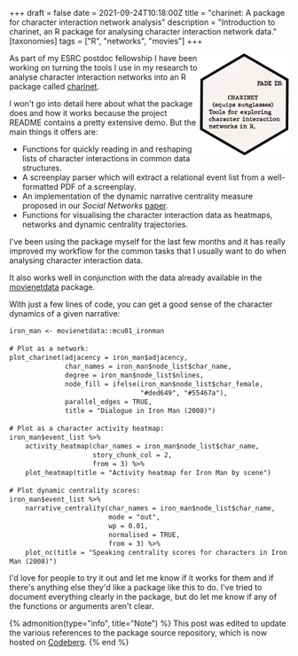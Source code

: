 +++
draft = false
date = 2021-09-24T10:18:00Z
title = "charinet: A package for character interaction network analysis"
description = "Introduction to charinet, an R package for analysing character interaction network data."
[taxonomies]
tags = ["R", "networks", "movies"]
+++

<img src="hex-logo.png" align="right" width="160" />

As part of my ESRC postdoc fellowship I have been working on turning the tools I use in my research to analyse character interaction networks into an R package called [charinet](https://codeberg.org/pjphd/charinet). 

I won't go into detail here about what the package does and how it works because the project README contains a pretty extensive demo. But the main things it offers are:

 - Functions for quickly reading in and reshaping lists of character interactions in common data structures.
 - A screenplay parser which will extract a relational event list from a well-formatted PDF of a screenplay.
 - An implementation of the dynamic narrative centrality measure proposed in our *Social Networks* [paper](https://doi.org/10.1016/j.socnet.2020.03.003).
 - Functions for visualising the character interaction data as heatmaps, networks and dynamic centrality trajectories.

 I've been using the package myself for the last few months and it has really improved my workflow for the common tasks that I usually want to do when analysing character interaction data.

 It also works well in conjunction with the data already available in the [movienetdata](https://codeberg.org/pjphd/movienetdata) package.

With just a few lines of code, you can get a good sense of the character dynamics of a given narrative:

```
iron_man <- movienetdata::mcu01_ironman

# Plot as a network:
plot_charinet(adjacency = iron_man$adjacency, 
              char_names = iron_man$node_list$char_name, 
              degree = iron_man$node_list$nlines, 
              node_fill = ifelse(iron_man$node_list$char_female, 
                                 "#ded649", "#55467a"), 
              parallel_edges = TRUE, 
              title = "Dialogue in Iron Man (2008)")

# Plot as a character activity heatmap:
iron_man$event_list %>%
    activity_heatmap(char_names = iron_man$node_list$char_name, 
                     story_chunk_col = 2, 
                     from = 3) %>%
    plot_heatmap(title = "Activity heatmap for Iron Man by scene")

# Plot dynamic centrality scores:
iron_man$event_list %>%
    narrative_centrality(char_names = iron_man$node_list$char_name,
                         mode = "out", 
                         wp = 0.01,
                         normalised = TRUE, 
                         from = 3) %>%
    plot_nc(title = "Speaking centrality scores for characters in Iron Man (2008)")
```

 
I'd love for people to try it out and let me know if it works for them and if there's anything else they'd like a package like this to do. I've tried to document everything clearly in the package, but do let me know if any of the functions or arguments aren't clear.

{% admonition(type="info", title="Note") %}
This post was edited to update the various references to the package source repository, which is now hosted on [Codeberg](https://codeberg.org).
{% end %}
